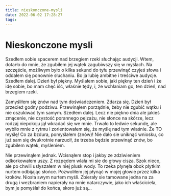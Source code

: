 ```yaml
---
title: nieskonczone-mysli
date: 2022-06-02 17:28:27
tags:
---
```

# Nieskonczone mysli
Szedłem sobie spacerem nad brzegiem rzeki słuchając audycji. Wtem, dotarło do mnie, że zgubiłem jej wątek zagubiwszy się w myślach. Na szczęście, możliwym było o kilka sekund do tyłu przewinąć czyjeś słowa i oddałem się ponownie słuchaniu. Bo ja lubię ambitne i treściwe audycje. Szedłem dalej. Dzień był piękny. Myślałem sobie, jaki piękny ten dzień i że idę sobie, bo mam chęć iść, właśnie tędy, i, że wchłaniam go, ten dzień, nad brzegiem rzeki.

Zamyśliłem się znów nad tym doświadczeniem. Zdarza się. Dzień był przecież godny podziwu. Przewinąłem porządnie, żeby nie zgubić wątku i nie oszukiwać tym samym. Szedłem dalej. Lecz nie piękno dnia ale jakieś zmącenie, nie czystość porannego pejzażu, nie słonce na skórze, lecz rodzaj niepokoju jął wkradać się we mnie. Trwało to ledwie sekundę, ale wybiło mnie z rytmu i zorientowałem się, że myślę nad tym właśnie. Że TO myślę!
Co za bzdura, pomyślałem (znów)! Nie dało sie uniknąć wniosku, co już sam się dwukrotnie narzucił, że trzeba będzie przewinąć znów, bo zgubiłem wątek, myśleniem.

Nie przewinąłem jednak. Wcisnąłem stop i jakby ze zdziwieniem odkorkowałem uszy. Z rozpędem wlała mi sie do głowy cisza. Szok nieco, ale po chwili usłyszałem w niej plusk wody. To rzeka płynęła obok płytkim nurtem odbijając słońce. Pozwoliłem jej płynąć w mojej głowie przez kilka kroków. Niosła swym nurtem myśli. Zbierały sie tamowane jedna na za drugą i wezbraniem napierały na mnie natarczywie, jako ich właściciela, bym je pomyślał do końca, skoro już są...


